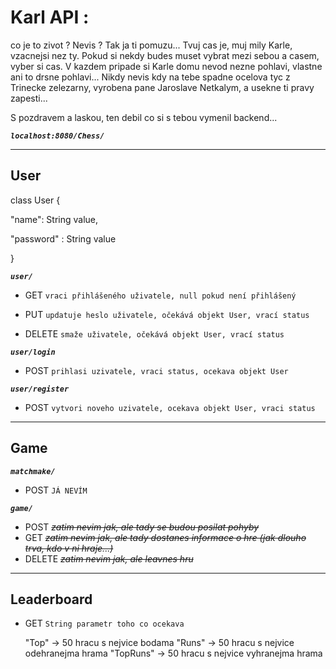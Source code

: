 # Karl API :

co je to zivot ? Nevis ? Tak ja ti pomuzu... Tvuj cas je, muj mily Karle, vzacnejsi nez ty. Pokud si nekdy budes muset
vybrat mezi sebou a casem, vyber si cas. V kazdem pripade si Karle domu nevod nezne pohlavi, vlastne ani to drsne
pohlavi... Nikdy nevis kdy na tebe spadne ocelova tyc z Trinecke zelezarny, vyrobena pane Jaroslave Netkalym, a usekne
ti pravy zapesti...

S pozdravem a laskou, ten debil co si s tebou vymenil backend...

**_`localhost:8080/Chess/`_**
***

## User

class User {

"name": String value,

"password" : String value

}

**_`user/`_**

* GET `vraci přihlášeného uživatele, null pokud není přihlášený`

* PUT `updatuje heslo uživatele, očekává objekt User, vrací status`

* DELETE `smaže uživatele, očekává objekt User, vrací status`

**_`user/login`_**

* POST `prihlasi uzivatele, vraci status, ocekava objekt User`

**_`user/register`_**

* POST `vytvori noveho uzivatele, ocekava objekt User, vraci status`

****

## Game

**_`matchmake/`_**

* POST `JÁ NEVÍM`

**_`game/`_**

* POST _~~zatim nevim jak, ale tady se budou posilat pohyby~~_
* GET _~~zatim nevim jak, ale tady dostanes informace o hre (jak dlouho trva, kdo v ni hraje...)~~_
* DELETE _~~zatim nevim jak, ale leavnes hru~~_

****

## Leaderboard

* GET `String parametr toho co ocekava`

    "Top" -> 50 hracu s nejvice bodama
    "Runs" -> 50 hracu s nejvice odehranejma hrama
    "TopRuns" -> 50 hracu s nejvice vyhranejma hrama